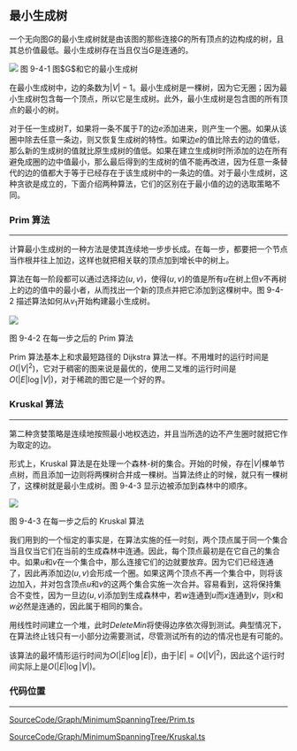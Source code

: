 <!-- @format -->

## 最小生成树

一个无向图$G$的最小生成树就是由该图的那些连接$G$的所有顶点的边构成的树，且其总价值最低。最小生成树存在当且仅当$G$是连通的。

<image src="../../../Assets/Images/ch9/9-4-1.png" />
图 9-4-1 图$G$和它的最小生成树

在最小生成树中，边的条数为$|V|-1$。最小生成树是一棵树，因为它无圈；因为最小生成树包含每一个顶点，所以它是生成树。此外，最小生成树是包含图的所有顶点的最小的树。

对于任一生成树$T$，如果将一条不属于$T$的边$e$添加进来，则产生一个圈。如果从该圈中除去任意一条边，则又恢复生成树的特性。如果边$e$的值比除去的边的值低，那么新的生成树的值就比原生成树的值低。如果在建立生成树时所添加的边在所有避免成圈的边中值最小，那么最后得到的生成树的值不能再改进，因为任意一条替代的边的值都大于等于已经存在于该生成树中的一条边的值。对于最小生成树，这种贪欲是成立的，下面介绍两种算法，它们的区别在于最小值的边的选取策略不同。

### Prim 算法

---

计算最小生成树的一种方法是使其连续地一步步长成。在每一步，都要把一个节点当作根并往上加边，这样也就把相关联的顶点加到增长中的树上。

算法在每一阶段都可以通过选择边$(u,v)$，使得$(u,v)$的值是所有$u$在树上但$v$不再树上的边的值中的最小者，从而找出一个新的顶点并把它添加到这棵树中。图 9-4-2 描述算法如何从$v_1$开始构建最小生成树。

<image src="../../../Assets/Images/ch9/9-4-2.png">

图 9-4-2 在每一步之后的 Prim 算法

Prim 算法基本上和求最短路径的 Dijkstra 算法一样。不用堆时的运行时间是$O(|V|^2)$，它对于稠密的图来说是最优的，使用二叉堆的运行时间是$O(|E|\log|V|)$，对于稀疏的图它是一个好的界。

### Kruskal 算法

---

第二种贪婪策略是连续地按照最小地权选边，并且当所选的边不产生圈时就把它作为取定的边。

形式上，Kruskal 算法是在处理一个森林-树的集合。开始的时候，存在$|V|$棵单节点树，而且添加一边则将两棵树合并成一棵树。当算法终止的时候，就只有一棵树了，这棵树就是最小生成树。图 9-4-3 显示边被添加到森林中的顺序。

<image src="../../../Assets/Images/ch9/9-4-3.png"/>

图 9-4-3 在每一步之后的 Kruskal 算法

我们用到的一个恒定的事实是，在算法实施的任一时刻，两个顶点属于同一个集合当且仅当它们在当前的生成森林中连通。因此，每个顶点最初是在它自己的集合中。如果$u$和$v$在一个集合中，那么连接它们的边就要放弃。因为它们已经连通了，因此再添加边$(u,v)$会形成一个圈。如果这两个顶点不再一个集合中，则将该边加入，并对包含顶点$u$和$v$的这两个集合实施一次合并。容易看到，这将保持集合不变性，因为一旦边$(u,v)$添加到生成森林中，若$w$连通到$u$而$x$连通到$v$，则$x$和$w$必然是连通的，因此属于相同的集合。

用线性时间建立一个堆，此时$DeleteMin$将使得边序依次得到测试。典型情况下，在算法终止钱只有一小部分边需要测试，尽管测试所有的边的情况也是有可能的。

该算法的最坏情形运行时间为$O(|E|\log|E|)$，由于$|E|=O(|V|^2)$，因此这个运行时间实际上是$O(|E|\log|V|)$。

### 代码位置

---

[SourceCode/Graph/MinimumSpanningTree/Prim.ts](../../../SourceCode/Graph/MinimumSpanningTree/Prim.ts)

[SourceCode/Graph/MinimumSpanningTree/Kruskal.ts](../../../SourceCode/Graph/MinimumSpanningTree/Kruskal.ts)
